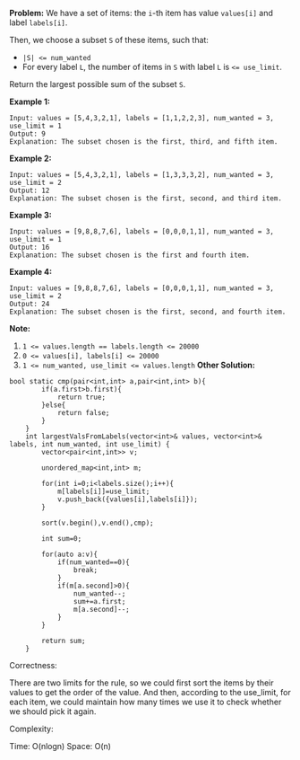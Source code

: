 **Problem:**
We have a set of items: the `i`-th item has value `values[i]` and label `labels[i]`.

Then, we choose a subset `S` of these items, such that:

- `|S| <= num_wanted`
- For every label `L`, the number of items in `S` with label `L` is `<= use_limit`.

Return the largest possible sum of the subset `S`.

 

**Example 1:**

```
Input: values = [5,4,3,2,1], labels = [1,1,2,2,3], num_wanted = 3, use_limit = 1
Output: 9
Explanation: The subset chosen is the first, third, and fifth item.
```

**Example 2:**

```
Input: values = [5,4,3,2,1], labels = [1,3,3,3,2], num_wanted = 3, use_limit = 2
Output: 12
Explanation: The subset chosen is the first, second, and third item.
```

**Example 3:**

```
Input: values = [9,8,8,7,6], labels = [0,0,0,1,1], num_wanted = 3, use_limit = 1
Output: 16
Explanation: The subset chosen is the first and fourth item.
```

**Example 4:**

```
Input: values = [9,8,8,7,6], labels = [0,0,0,1,1], num_wanted = 3, use_limit = 2
Output: 24
Explanation: The subset chosen is the first, second, and fourth item.
```

 

**Note:**

1. `1 <= values.length == labels.length <= 20000`
2. `0 <= values[i], labels[i] <= 20000`
3. `1 <= num_wanted, use_limit <= values.length`
**Other Solution:**
```
bool static cmp(pair<int,int> a,pair<int,int> b){
        if(a.first>b.first){
            return true;
        }else{
            return false;
        }
    }
    int largestValsFromLabels(vector<int>& values, vector<int>& labels, int num_wanted, int use_limit) {
        vector<pair<int,int>> v;
        
        unordered_map<int,int> m;
        
        for(int i=0;i<labels.size();i++){
            m[labels[i]]=use_limit;
            v.push_back({values[i],labels[i]});
        }
        
        sort(v.begin(),v.end(),cmp);
        
        int sum=0;
        
        for(auto a:v){
            if(num_wanted==0){
                break;
            }
            if(m[a.second]>0){
                num_wanted--;
                sum+=a.first;
                m[a.second]--;
            }
        }
        
        return sum;
    }
```
Correctness:

There are two limits for the rule, so we could first sort the items by their values to get the order of the value. And then, according to the use_limit, for each item, we could maintain how many times we use it to check whether we should pick it again.

Complexity:

Time: O(nlogn)
Space: O(n)